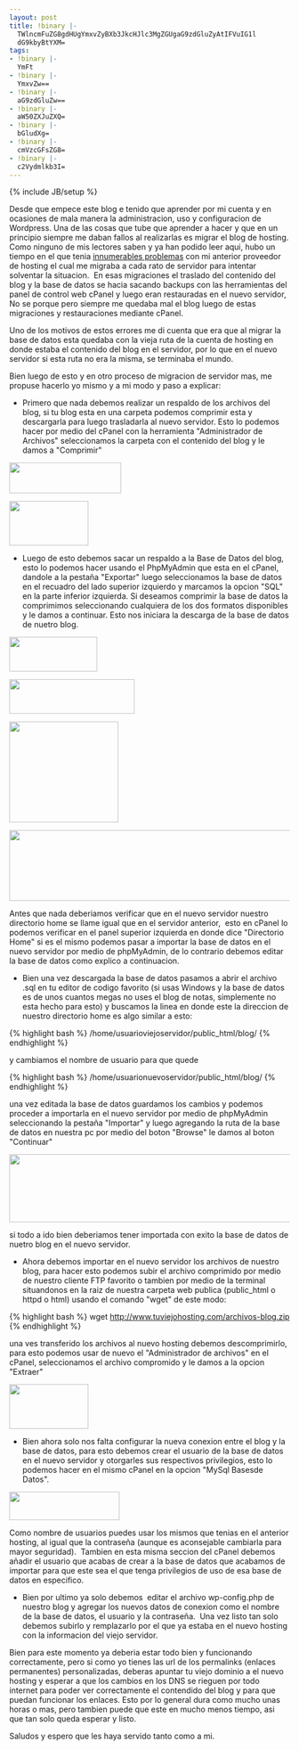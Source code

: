 ```yaml
---
layout: post
title: !binary |-
  TWlncmFuZG8gdHUgYmxvZyBXb3JkcHJlc3MgZGUgaG9zdGluZyAtIFVuIG1l
  dG9kbyBtYXM=
tags:
- !binary |-
  YmFt
- !binary |-
  YmxvZw==
- !binary |-
  aG9zdGluZw==
- !binary |-
  aW50ZXJuZXQ=
- !binary |-
  bGludXg=
- !binary |-
  cmVzcGFsZG8=
- !binary |-
  c2Vydmlkb3I=
---
```

{% include JB/setup %}

Desde que empece este blog e tenido que aprender por mi cuenta y en ocasiones de mala manera la administracion, uso y configuracion de 
Wordpress. Una de las cosas que tube que aprender a hacer y que en un principio siempre me daban fallos al realizarlas es migrar el blog 
de hosting. Como ninguno de mis lectores saben y ya han podido leer aqui, hubo un tiempo en el que tenia 
<a href="http://blog.jam.net.ve/2009/08/17/de-nuevo-problemas-con-el-hosting/">innumerables problemas</a> con mi anterior proveedor 
de hosting el cual me migraba a cada rato de servidor para intentar solventar la situacion.  En esas migraciones el traslado 
del contenido del blog y la base de datos se hacia sacando backups con las herramientas del panel de control web cPanel y luego 
eran restauradas en el nuevo servidor, No se porque pero siempre me quedaba mal el blog luego de estas migraciones y restauraciones 
mediante cPanel.

Uno de los motivos de estos errores me di cuenta que era que al migrar la base de datos esta quedaba con la vieja ruta de la cuenta de 
hosting en donde estaba el contenido del blog en el servidor, por lo que en el nuevo servidor si esta ruta no era la misma, se terminaba 
el mundo.

Bien luego de esto y en otro proceso de migracion de servidor mas, me propuse hacerlo yo mismo y a mi modo y paso a explicar:

- Primero que nada debemos realizar un respaldo de los archivos del blog, si tu blog esta en una carpeta podemos comprimir esta y 
descargarla para luego trasladarla al nuevo servidor. Esto lo podemos hacer por medio del cPanel con la herramienta 
"Administrador de Archivos" seleccionamos la carpeta con el contenido del blog y le damos a "Comprimir"

<a href="http://blog.jam.net.ve/imagenes/migrarwphosting/boton-aac.png"><img class="aligncenter" src="http://blog.jam.net.ve/imagenes/migrarwphosting/boton-aac.png" alt="" width="201" height="55" /></a>

<a href="http://blog.jam.net.ve/imagenes/migrarwphosting/comp.png"><img class="aligncenter" src="http://blog.jam.net.ve/imagenes/migrarwphosting/comp.png" alt="" width="142" height="80" /></a>

- Luego de esto debemos sacar un respaldo a la Base de Datos del blog, esto lo podemos hacer usando el PhpMyAdmin que esta en el 
cPanel, dandole a la pestaña "Exportar" luego seleccionamos la base de datos en el recuadro del lado superior izquierdo y marcamos la 
opcion "SQL" en la parte inferior izquierda. Si deseamos comprimir la base de datos la comprimimos seleccionando cualquiera de los dos 
formatos disponibles y le damos a continuar. Esto nos iniciara la descarga de la base de datos de nuetro blog.

<a href="http://blog.jam.net.ve/imagenes/migrarwphosting/boton-pmac.png"><img class="aligncenter" src="http://blog.jam.net.ve/imagenes/migrarwphosting/boton-pmac.png" alt="" width="158" height="62" /></a>

<a href="http://blog.jam.net.ve/imagenes/migrarwphosting/etiq-impexp.png"><img class="aligncenter" src="http://blog.jam.net.ve/imagenes/migrarwphosting/etiq-impexp.png" alt="" width="225" height="62" /></a>

<a href="http://blog.jam.net.ve/imagenes/migrarwphosting/sql-exp.png"><img class="aligncenter" src="http://blog.jam.net.ve/imagenes/migrarwphosting/sql-exp.png" alt="" width="196" height="181" /></a>

<a href="http://blog.jam.net.ve/imagenes/migrarwphosting/pma-comp.png"><img class="aligncenter" src="http://blog.jam.net.ve/imagenes/migrarwphosting/pma-comp.png" alt="" width="550" height="127" /></a>

Antes que nada deberiamos verificar que en el nuevo servidor nuestro directorio home se llame igual que en el servidor anterior, 
esto en cPanel lo podemos verificar en el panel superior izquierda en donde dice "Directorio Home" si es el mismo podemos pasar a 
importar la base de datos en el nuevo servidor por medio de phpMyAdmin, de lo contrario debemos editar la base de datos como explico 
a continuacion.

- Bien una vez descargada la base de datos pasamos a abrir el archivo .sql en tu editor de codigo favorito 
(si usas Windows y la base de datos es de unos cuantos megas no uses el blog de notas, simplemente no esta hecho para esto) 
y buscamos la linea en donde este la direccion de nuestro directorio home es algo similar a esto:

{% highlight bash %}
  /home/usuarioviejoservidor/public_html/blog/
{% endhighlight %}

y cambiamos el nombre de usuario para que quede

{% highlight bash %}
  /home/usuarionuevoservidor/public_html/blog/
{% endhighlight %}

una vez editada la base de datos guardamos los cambios y podemos proceder a importarla en el nuevo servidor por medio de phpMyAdmin 
seleccionando la pestaña "Importar" y luego agregando la ruta de la base de datos en nuestra pc por medio del boton 
"Browse" le damos al boton "Continuar"

<a href="http://blog.jam.net.ve/imagenes/migrarwphosting/imp-sql.png"><img class="aligncenter" src="http://blog.jam.net.ve/imagenes/migrarwphosting/imp-sql.png" alt="" width="600" height="122" /></a>

si todo a ido bien deberiamos tener importada con exito la base de datos de nuetro blog en el nuevo servidor.

- Ahora debemos importar en el nuevo servidor los archivos de nuestro blog, para hacer esto podemos subir el archivo comprimido 
por medio de nuestro cliente FTP favorito o tambien por medio de la terminal situandonos en la raiz de nuestra carpeta web 
publica (public_html o httpd o html) usando el comando "wget" de este modo:

{% highlight bash %}
  wget http://www.tuviejohosting.com/archivos-blog.zip
{% endhighlight %}

una ves transferido los archivos al nuevo hosting debemos descomprimirlo, para esto podemos usar de nuevo el 
"Administrador de archivos" en el cPanel, seleccionamos el archivo compromido y le damos a la opcion "Extraer"

<a href="http://blog.jam.net.ve/imagenes/migrarwphosting/comp.png"><img class="aligncenter" src="http://blog.jam.net.ve/imagenes/migrarwphosting/comp.png" alt="" width="142" height="80" /></a>

- Bien ahora solo nos falta configurar la nueva conexion entre el blog y la base de datos, para esto debemos crear el usuario 
de la base de datos en el nuevo servidor y otorgarles sus respectivos privilegios, esto lo podemos hacer en el mismo cPanel 
en la opcion "MySql Basesde Datos".

<a href="http://blog.jam.net.ve/imagenes/migrarwphosting/boton-mc.png"><img class="alignnone" src="http://blog.jam.net.ve/imagenes/migrarwphosting/boton-mc.png" alt="" width="198" height="51" /></a>

Como nombre de usuarios puedes usar los mismos que tenias en el anterior hosting, al igual que la contraseña 
(aunque es aconsejable cambiarla para mayor seguridad).  Tambien en esta misma seccion del cPanel debemos añadir el usuario 
que acabas de crear a la base de datos que acabamos de importar para que este sea el que tenga privilegios de uso 
de esa base de datos en especifico.

- Bien por ultimo ya solo debemos  editar el archivo wp-config.php de nuestro blog y agregar los nuevos datos de conexion 
como el nombre de la base de datos, el usuario y la contraseña.  Una vez listo tan solo debemos subirlo y remplazarlo por 
el que ya estaba en el nuevo hosting con la informacion del viejo servidor.

Bien para este momento ya deberia estar todo bien y funcionando correctamente, pero si como yo tienes las url de 
los permalinks (enlaces permanentes) personalizadas, deberas apuntar tu viejo dominio a el nuevo hosting y esperar 
a que los cambios en los DNS se rieguen por todo internet para poder ver correctamente el contendido del blog y 
para que puedan funcionar los enlaces. Esto por lo general dura como mucho unas horas o mas, pero tambien puede 
que este en mucho menos tiempo, asi que tan solo queda esperar y listo.

Saludos y espero que les haya servido tanto como a mi.
